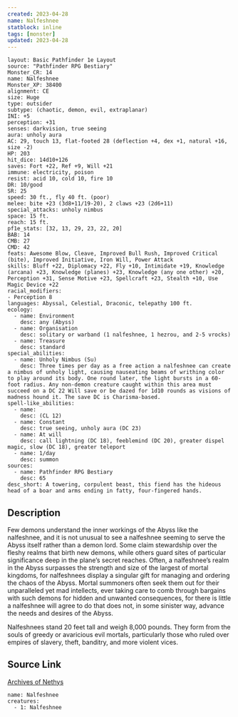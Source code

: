 ```yaml
---
created: 2023-04-28
name: Nalfeshnee
statblock: inline
tags: [monster]
updated: 2023-04-28
---
```

```statblock
layout: Basic Pathfinder 1e Layout
source: "Pathfinder RPG Bestiary"
Monster_CR: 14
name: Nalfeshnee
Monster_XP: 38400
alignment: CE
size: Huge
type: outsider
subtype: (chaotic, demon, evil, extraplanar)
INI: +5
perception: +31
senses: darkvision, true seeing
aura: unholy aura
AC: 29, touch 13, flat-footed 28 (deflection +4, dex +1, natural +16, size -2)
HP: 203
hit_dice: 14d10+126
saves: Fort +22, Ref +9, Will +21
immune: electricity, poison
resist: acid 10, cold 10, fire 10
DR: 10/good
SR: 25
speed: 30 ft., fly 40 ft. (poor)
melee: bite +23 (3d8+11/19-20), 2 claws +23 (2d6+11)
special_attacks: unholy nimbus
space: 15 ft.
reach: 15 ft.
pf1e_stats: [32, 13, 29, 23, 22, 20]
BAB: 14
CMB: 27
CMD: 42
feats: Awesome Blow, Cleave, Improved Bull Rush, Improved Critical (bite), Improved Initiative, Iron Will, Power Attack
skills: Bluff +22, Diplomacy +22, Fly +10, Intimidate +19, Knowledge (arcana) +23, Knowledge (planes) +23, Knowledge (any one other) +20, Perception +31, Sense Motive +23, Spellcraft +23, Stealth +10, Use Magic Device +22
racial_modifiers:
- Perception 8
languages: Abyssal, Celestial, Draconic, telepathy 100 ft.
ecology:
  - name: Environment
    desc: any (Abyss)
  - name: Organisation
    desc: solitary or warband (1 nalfeshnee, 1 hezrou, and 2-5 vrocks)
  - name: Treasure
    desc: standard
special_abilities:
  - name: Unholy Nimbus (Su)
    desc: Three times per day as a free action a nalfeshnee can create a nimbus of unholy light, causing nauseating beams of writhing color to play around its body. One round later, the light bursts in a 60-foot radius. Any non-demon creature caught within this area must succeed on a DC 22 Will save or be dazed for 1d10 rounds as visions of madness hound it. The save DC is Charisma-based.
spell-like_abilities:
  - name:
    desc: (CL 12)
  - name: Constant
    desc: true seeing, unholy aura (DC 23)
  - name: At will
    desc: call lightning (DC 18), feeblemind (DC 20), greater dispel magic, slow (DC 18), greater teleport
  - name: 1/day
    desc: summon
sources:
  - name: Pathfinder RPG Bestiary
    desc: 65
desc_short: A towering, corpulent beast, this fiend has the hideous head of a boar and arms ending in fatty, four-fingered hands.
```
## Description
Few demons understand the inner workings of the Abyss like the nalfeshnee, and it is not unusual to see a nalfeshnee seeming to serve the Abyss itself rather than a demon lord. Some claim stewardship over the fleshy realms that birth new demons, while others guard sites of particular significance deep in the plane’s secret reaches. Often, a nalfeshnee’s realm in the Abyss surpasses the strength and size of the largest of mortal kingdoms, for nalfeshnees display a singular gift for managing and ordering the chaos of the Abyss. Mortal summoners often seek them out for their unparalleled yet mad intellects, ever taking care to comb through bargains with such demons for hidden and unwanted consequences, for there is little a nalfeshnee will agree to do that does not, in some sinister way, advance the needs and desires of the Abyss.

Nalfeshnees stand 20 feet tall and weigh 8,000 pounds. They form from the souls of greedy or avaricious evil mortals, particularly those who ruled over empires of slavery, theft, banditry, and more violent vices.
## Source Link
[Archives of Nethys](https://aonprd.com/MonsterDisplay.aspx?ItemName=Nalfeshnee)
```encounter-table
name: Nalfeshnee
creatures:
  - 1: Nalfeshnee
```
